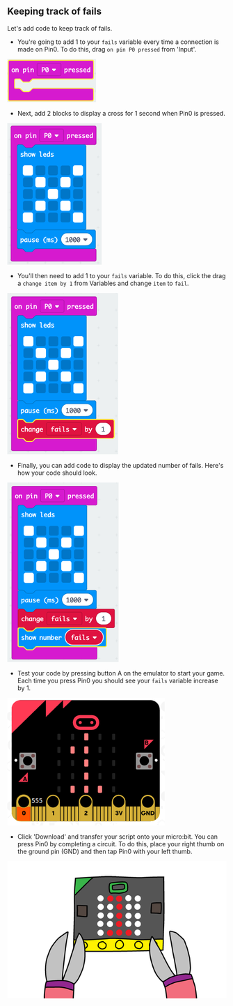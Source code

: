 ## Keeping track of fails

Let's add code to keep track of fails.

+ You're going to add 1 to your `fails` variable every time a connection is made on Pin0. To do this, drag `on pin P0 pressed` from 'Input'.

![צילום מסך](images/frustration-pressPin0.png)

+ Next, add 2 blocks to display a cross for 1 second when Pin0 is pressed.

![צילום מסך](images/frustration-pin0-x.png)

+ You'll then need to add 1 to your `fails` variable. To do this, click the drag a `change item by 1` from Variables and change `item` to `fail`. 

![צילום מסך](images/frustration-pin0-fails.png)

+ Finally, you can add code to display the updated number of fails. Here's how your code should look.

![צילום מסך](images/frustration-pin0-code.png)

+ Test your code by pressing button A on the emulator to start your game. Each time you press Pin0 you should see your `fails` variable increase by 1.

![צילום מסך](images/frustration-pin0-test.png)

+ Click 'Download' and transfer your script onto your micro:bit. You can press Pin0 by completing a circuit. To do this, place your right thumb on the ground pin (GND) and then tap Pin0 with your left thumb.

![צילום מסך](images/frustration-pin0-compile.png)